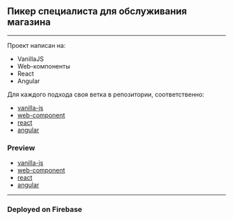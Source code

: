 ## Пикер специалиста для обслуживания магазина
----------
Проект написан на:
- VanillaJS
- Web-компоненты
- React
- Angular

Для каждого подхода своя ветка в репозитории, соответственно:
- [vanilla-js](https://github.com/gostohov/spec-pick/tree/vanilla-js)
- [web-component](https://github.com/gostohov/spec-pick/tree/web-component)
- [react](https://github.com/gostohov/spec-pick/tree/react)
- [angular](https://github.com/gostohov/spec-pick/tree/angular)


### Preview

- [vanilla-js](https://spec-pick-vanilla-js.web.app/) 
- [web-component](https://spec-pick-web-component.web.app/)
- [react](https://spec-pick-react.web.app/)
- [angular](https://spec-pick-angular.web.app/)

----------
### Deployed on Firebase

